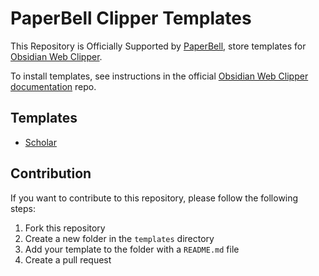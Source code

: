 # PaperBell Clipper Templates

This Repository is Officially Supported by [PaperBell](https://github.com/SongshGeo/Obsidian-PaperBell), store templates for [Obsidian Web Clipper](https://github.com/obsidianmd/obsidian-clipper).

To install templates, see instructions in the official [Obsidian Web Clipper documentation](https://help.obsidian.md/web-clipper/templates) repo.

## Templates

- [Scholar](/templates/scholar/README.md)

## Contribution

If you want to contribute to this repository, please follow the following steps:

1. Fork this repository
2. Create a new folder in the `templates` directory
3. Add your template to the folder with a `README.md` file
4. Create a pull request
